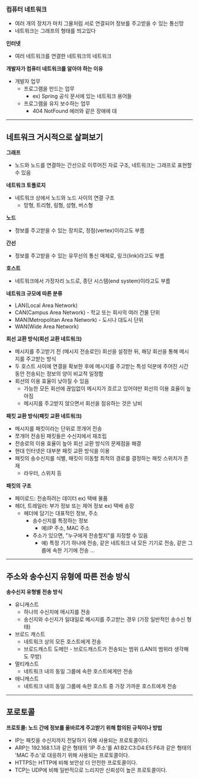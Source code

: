 ### 컴퓨터 네트워크
- 여러 개의 장치가 마치 그물처럼 서로 연결되어 정보를 주고받을 수 있는 통신망
- 네트워크는 그래프의 형태를 띄고있다

**인터넷**
- 여러 네트워크를 연결한 네트워크의 네트워크

**개발자가 컴퓨터 네트워크를 알아야 하는 이유**
- 개발자 업무 
  - 프로그램을 만드는 업무
    - ex) Spring 공식 문서에 있는 네트워크 용어들
  - 프로그램을 유지 보수하는 업무
    - 404 NotFound 에러와 같은 장애에 대

---

## 네트워크 거시적으로 살펴보기

**그래프**
- 노드와 노드를 연결하는 간선으로 이루어진 자료 구조, 네트워크는 그래프로 표현할 수 있음

**네트워크 토폴로지**
- 네트워크 상에서 노드와 노드 사이의 연결 구조
  - 망형, 트리형, 링형, 성형, 버스형

**노드**  
- 정보를 주고받을 수 있는 장치로, 정점(vertex)이라고도 부름

**간선**  
- 정보를 주고받을 수 있는 유무선의 통신 매체로, 링크(link)라고도 부름

**호스트**  
- 네트워크에서 가장자리 노드로, 종단 시스템(end system)이라고도 부름

**네트워크 규모에 따른 분류**  
- LAN(Local Area Network)
- CAN(Campus Area Network) - 학교 또는 회사의 여러 건물 단위 
- MAN(Metropolitan Area Network) - 도시나 대도시 단위 
- WAN(Wide Area Network)

**회선 교환 방식(회선 교환 네트워크)**  
- 메시지를 주고받기 전 (메시지 전송로인) 회선을 설정한 뒤, 해당 회선을 통해 메시지를 주고받는 방식 
- 두 호스트 사이에 연결을 확보한 후에 메시지를 주고받는 특성 덕분에 주어진 시간 동안 전송되는 정보의 양이 비교적 일정함 
- 회선의 이용 효율이 낮아질 수 있음
  - 가능한 모든 회선에 끊임없이 메시지가 흐르고 있어야만 회선의 이용 효율이 높아짐 
  - 메시지를 주고받지 않으면서 회선을 점유하는 것은 낭비

**패킷 교환 방식(패킷 교환 네트워크)**  
- 메시지를 패킷이라는 단위로 쪼개어 전송 
- 쪼개어 전송된 패킷들은 수신지에서 재조립 
- 전송로의 이용 효율이 높아 회선 교환 방식의 문제점을 해결 
- 현대 인터넷은 대부분 패킷 교환 방식을 이용
- 패킷의 송수신지를 식별, 패킷이 이동할 최적의 경로를 결정하는 패킷 스위치가 존재 
  - 라우터, 스위치 등

**패킷의 구조**  
- 페이로드: 전송하려는 데이터 ex) 택배 물품 
- 헤더, 트레일러: 부가 정보 또는 제어 정보 ex) 택배 송장 
  - 헤더에 담기는 대표적인 정보, 주소 
    - 송수신지를 특정하는 정보 
      - 예)IP 주소, MAC 주소 
    - 주소가 있으면, "누구에게 전송할지"를 지정할 수  있음 
      - 예) 특정 기기 하나에 전송, 같은 네트워크 내 모든 기기로 전송, 같은 그룹에 속한 기기에 전송 ...

---

## 주소와 송수신지 유형에 따른 전송 방식

**송수신지 유형별 전송 방식**  
- 유니캐스트 
  - 하나의 수신지에 메시지를 전송
  - 송신지와 수신지가 일대일로 메시지를 주고받는 경우 (가장 일반적인 송수신 형태)
- 브로드 캐스트 
  - 네트워크 상의 모든 호스트에게 전송 
  - 브로드캐스트 도메인 - 브로드캐스트가 전송되는 범위 (LAN의 범위라 생각해도 무방)
- 멀티캐스트 
  - 네트워크 내의 동일 그룹에 속한 호스트에게만 전송
- 애니캐스트 
  - 네트워크 내의 동일 그룹에 속한 호스트 중 가장 가까운 호스트에게 전송

---

## 포로토콜
**프로토콜: 노드 간에 정보를 올바르게 주고받기 위해 합의된 규칙이나 방법**
- IP는 패킷을 수신지까지 전달하기 위해 사용되는 프로토콜이다. 
- ARP는 192.168.1.1과 같은 형태의 'IP 주소'를 A1:B2:C3:D4:E5:F6과 같은 형태의 'MAC 주소'로 대응하기 위해 사용되는 프로토콜이다. 
- HTTPS는 HTTP에 비해 보안상 더 안전한 프로토콜이다. 
- TCP는 UDP에 비해 일반적으로 느리지만 신뢰성이 높은 프로토콜이다.




